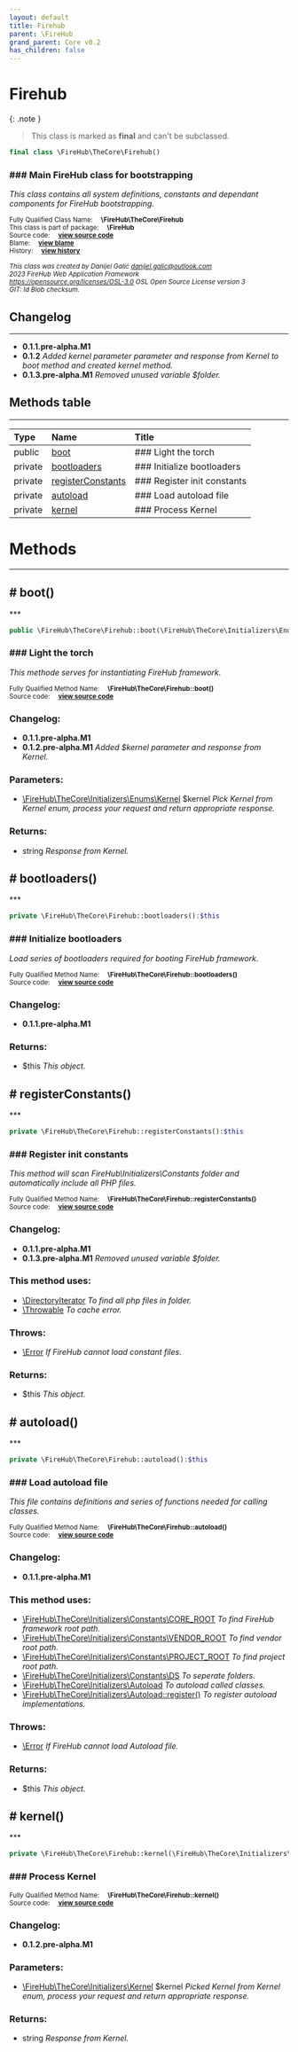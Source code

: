 ```yaml
---
layout: default
title: Firehub
parent: \FireHub
grand_parent: Core v0.2
has_children: false
---
```


<link rel="stylesheet" type="text/css" href="/css/style.css" />

# Firehub

{: .note }
> This class is marked as **final** and can't be subclassed.


```php
final class \FireHub\TheCore\Firehub()
```

### ### Main FireHub class for bootstrapping

_This class contains all system definitions, constants and dependant
components for FireHub bootstrapping._

<sub>Fully Qualified Class Name:  **\FireHub\TheCore\Firehub**</sub><br>
<sub>This class is part of package:  **\FireHub**</sub><br>
<sub>Source code:  **[view source code](https://github.com/The-FireHub-Project/Core/blob/v1.0/src/firehub.FireHub.php#L40)**</sub><br>
<sub>Blame:  **[view blame](https://github.com/The-FireHub-Project/Core/blame/v1.0/src/firehub.FireHub.php)**</sub><br>
<sub>History:  **[view history](https://github.com/The-FireHub-Project/Core/commits/v1.0/src/firehub.FireHub.php)**</sub><br>

<sub>_This class was created by Danijel Galić <danijel.galic@outlook.com>_</sub><br>
<sub>_2023 FireHub Web Application Framework_</sub><br>
<sub>_<https://opensource.org/licenses/OSL-3.0> OSL Open Source License version 3_</sub><br>
<sub>_GIT: $Id$ Blob checksum._</sub><br>

## Changelog
***

* **0.1.1.pre-alpha.M1** 
* **0.1.2** _Added kernel parameter parameter and response from Kernel to boot method and created kernel method._
* **0.1.3.pre-alpha.M1** _Removed unused variable $folder._


## Methods table
***

| Type  | Name  | Title |
| :---  | :---  | :---  |
|public |<a href="#boot()">boot</a>|### Light the torch|
|private |<a href="#bootloaders()">bootloaders</a>|### Initialize bootloaders|
|private |<a href="#registerconstants()">registerConstants</a>|### Register init constants|
|private |<a href="#autoload()">autoload</a>|### Load autoload file|
|private |<a href="#kernel()">kernel</a>|### Process Kernel|


# Methods
***


<h2><a name="boot()"># boot()</a></h2>
***

```php
public \FireHub\TheCore\Firehub::boot(\FireHub\TheCore\Initializers\Enums\Kernel $kernel):string
```

### ### Light the torch

_This methode serves for instantiating FireHub framework._

<sub>Fully Qualified Method Name:  **\FireHub\TheCore\Firehub::boot()**</sub><br>
<sub>Source code:  **[view source code](https://github.com/The-FireHub-Project/Core/blob/v1.0/src/firehub.FireHub.php#L57)**</sub><br>

### Changelog:

* **0.1.1.pre-alpha.M1** 
* **0.1.2.pre-alpha.M1** _Added $kernel parameter and response from Kernel._

### Parameters:

* [\FireHub\TheCore\Initializers\Enums\Kernel](/core/v0.2\FireHub\TheCore\Initializers\Enums\Kernel) $kernel _Pick Kernel from Kernel enum, process your
request and return appropriate response._

### Returns:

* string _Response from Kernel._

<h2><a name="bootloaders()"># bootloaders()</a></h2>
***

```php
private \FireHub\TheCore\Firehub::bootloaders():$this
```

### ### Initialize bootloaders

_Load series of bootloaders required for
booting FireHub framework._

<sub>Fully Qualified Method Name:  **\FireHub\TheCore\Firehub::bootloaders()**</sub><br>
<sub>Source code:  **[view source code](https://github.com/The-FireHub-Project/Core/blob/v1.0/src/firehub.FireHub.php#L74)**</sub><br>

### Changelog:

* **0.1.1.pre-alpha.M1** 

### Returns:

* $this _This object._

<h2><a name="registerconstants()"># registerConstants()</a></h2>
***

```php
private \FireHub\TheCore\Firehub::registerConstants():$this
```

### ### Register init constants

_This method will scan FireHub\Initializers\Constants folder
and automatically include all PHP files._

<sub>Fully Qualified Method Name:  **\FireHub\TheCore\Firehub::registerConstants()**</sub><br>
<sub>Source code:  **[view source code](https://github.com/The-FireHub-Project/Core/blob/v1.0/src/firehub.FireHub.php#L98)**</sub><br>

### Changelog:

* **0.1.1.pre-alpha.M1** 
* **0.1.3.pre-alpha.M1** _Removed unused variable $folder._

### This method uses:

* [\DirectoryIterator](/core/v0.2\DirectoryIterator) _To find all php files in folder._
* [\Throwable](/core/v0.2\Throwable) _To cache error._

### Throws:

* [\Error](/core/v0.2\Error) _If FireHub cannot load constant files._

### Returns:

* $this _This object._

<h2><a name="autoload()"># autoload()</a></h2>
***

```php
private \FireHub\TheCore\Firehub::autoload():$this
```

### ### Load autoload file

_This file contains definitions and series of functions
needed for calling classes._

<sub>Fully Qualified Method Name:  **\FireHub\TheCore\Firehub::autoload()**</sub><br>
<sub>Source code:  **[view source code](https://github.com/The-FireHub-Project/Core/blob/v1.0/src/firehub.FireHub.php#L133)**</sub><br>

### Changelog:

* **0.1.1.pre-alpha.M1** 

### This method uses:

* [\FireHub\TheCore\Initializers\Constants\CORE_ROOT](/core/v0.2\FireHub\TheCore\Initializers\Constants\CORE_ROOT) _To find FireHub framework root path._
* [\FireHub\TheCore\Initializers\Constants\VENDOR_ROOT](/core/v0.2\FireHub\TheCore\Initializers\Constants\VENDOR_ROOT) _To find vendor root path._
* [\FireHub\TheCore\Initializers\Constants\PROJECT_ROOT](/core/v0.2\FireHub\TheCore\Initializers\Constants\PROJECT_ROOT) _To find project root path._
* [\FireHub\TheCore\Initializers\Constants\DS](/core/v0.2\FireHub\TheCore\Initializers\Constants\DS) _To seperate folders._
* [\FireHub\TheCore\Initializers\Autoload](/core/v0.2\FireHub\TheCore\Initializers\Autoload) _To autoload called classes._
* [\FireHub\TheCore\Initializers\Autoload::register()](/core/v0.2\FireHub\TheCore\Initializers\Autoload#register()) _To register autoload implementations._

### Throws:

* [\Error](/core/v0.2\Error) _If FireHub cannot load Autoload file._

### Returns:

* $this _This object._

<h2><a name="kernel()"># kernel()</a></h2>
***

```php
private \FireHub\TheCore\Firehub::kernel(\FireHub\TheCore\Initializers\Kernel $kernel):string
```

### ### Process Kernel

<sub>Fully Qualified Method Name:  **\FireHub\TheCore\Firehub::kernel()**</sub><br>
<sub>Source code:  **[view source code](https://github.com/The-FireHub-Project/Core/blob/v1.0/src/firehub.FireHub.php#L187)**</sub><br>

### Changelog:

* **0.1.2.pre-alpha.M1** 

### Parameters:

* [\FireHub\TheCore\Initializers\Kernel](/core/v0.2\FireHub\TheCore\Initializers\Kernel) $kernel _Picked Kernel from Kernel enum, process your
request and return appropriate response._

### Returns:

* string _Response from Kernel._


